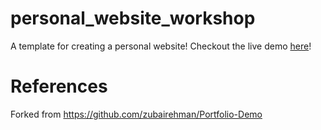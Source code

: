 # personal_website_workshop

A template for creating a personal website! Checkout the live demo [here](https://purdueflutter.github.io/personal_website_workshop)!

# References

Forked from https://github.com/zubairehman/Portfolio-Demo